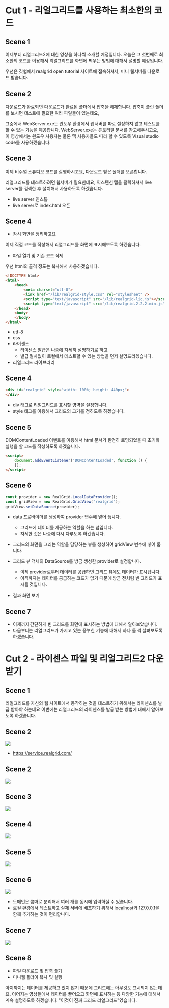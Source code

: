 # Cut 1 - 리얼그리드를 사용하는 최소한의 코드


## Scene 1

이제부터 리얼그리드2에 대한 영상을 하나씩 소개할 예정입니다.
오늘은 그 첫번째로 최소한의 코드를 이용해서 리얼그리드를 화면에 띄우는 방법에 대해서 설명할 예정입니다.

우선은 깃헙에서 realgrid open tutorial 사이트에 접속하셔서, 미니 웹서버를 다운로드 받습니다.


## Scene 2

다운로드가 완료되면 다운로드가 완료된 폴더에서 압축을 해제합니다.
압축이 풀린 폴더를 보시면 테스트에 필요한 여러 파일들이 있는데요,

그중에서 WebServer.exe는 윈도우 환경에서 웹서버를 따로 설정하지 않고 테스트를 할 수 있는 기능을 제공합니다.
WebServer.exe는 튜토리얼 문서를 참고해주시고요,
이 영상에서는 윈도우 사용자는 물론 맥 사용자들도 따라 할 수 있도록 Visual studio code를 사용하겠습니다.

## Scene 3

이제 비주얼 스튜디오 코드를 실행하시고요, 다운로드 받은 폴더를 오픈합니다.

리얼그리드를 테스트하려면 웹서버가 필요한데요,
익스텐션 탭을 클릭하셔서 live server를 검색한 후 설치해서 사용하도록 하겠습니다.

* live server 인스톨
* live server로 index.html 오픈


## Scene 4

* 잠시 화면을 정리하고요

이제 직접 코드를 작성해서 리얼그리드를 화면에 표시해보도록 하겠습니다.

* 파일 열기 및 기존 코드 삭제

우선 html의 골격 정도는 복사해서 사용하겠습니다.

``` html
<!DOCTYPE html>
<html>
	<head>
		<meta charset="utf-8">
		<link href="/lib/realgrid-style.css" rel="stylesheet" />
		<script type="text/javascript" src="/lib/realgrid-lic.js"></script>
		<script type="text/javascript" src="/lib/realgrid.2.2.2.min.js"></script>
	</head>
	<body>
	</body>
</html>
```
* utf-8
* css
* 라이센스
  * 라이센스 발급은 나중에 자세히 설명하기로 하고
  * 발급 절차없이 로컬에서 테스트할 수 있는 방법을 먼저 설명드리겠습니다.
* 리얼그리드 라이브러리


## Scene 4

``` html
<div id="realgrid" style="width: 100%; height: 440px;">
</div>
```
* div 태그로 리얼그리드를 표시할 영역을 설정합니다.
* style 태크를 이용해서 그리드의 크기를 정하도록 하겠습니다.


## Scene 5

DOMContentLoaded 이벤트를 이용해서 
html 문서가 완전히 로딩되었을 때 초기화 실행을 할 코드를 작성하도록 하겠습니다.

``` html
<script>
	document.addEventListener('DOMContentLoaded', function () {
	});
</script>
```


## Scene 6

``` js
const provider = new RealGrid.LocalDataProvider();
const gridView = new RealGrid.GridView("realgrid");
gridView.setDataSource(provider);
```
* data 프로바이더를 생성하여 provider 변수에 넣어 둡니다.
  * 그리드에 데이터를 제공하는 역할을 하는 넘입니다.
  * 자세한 것은 나중에 다시 다루도록 하겠습니다.
* 그리드의 화면을 그리는 역할을 담당하는 뷰를 생성하여 gridView 변수에 넣어 둡니다.
* 그리드 뷰 객체의 DataSource를 방금 생성한 provider로 설정합니다.
  * 이제 provider로부터 데이터를 공급하면 그리드 뷰에도 데이터가 표시됩니다.
  * 아직까지는 데이터를 공급하는 코드가 없기 때문에 방금 전처럼 빈 그리드가 표시될 것입니다.

* 결과 화면 보기


## Scene 7

* 이제까지 간단하게 빈 그리드를 화면에 표시하는 방법에 대해서 알아보았습니다.
* 다음부터는 리얼그리드가 가지고 있는 풍부한 기능에 대해서 하나 둘 씩 살펴보도록 하겠습니다.


# Cut 2 - 라이센스 파일 및 리얼그리드2 다운받기


## Scene 1

리얼그리드를 자신의 웹 사이트에서 동작하는 것을 테스트하기 위해서는 라이센스를 발급 받아야 하는데요
이번에는 리얼그리드의 라이센스를 발급 받는 방법에 대해서 알아보도록 하겠습니다.


## Scene 2
![](./pic-001.png)
* https://service.realgrid.com/


## Scene 2
![](./pic-002.png)


## Scene 3
![](./pic-003.png)


## Scene 4
![](./pic-004.png)


## Scene 5
![](./pic-005.png)


## Scene 6
![](./pic-007.png)
* 도메인은 콤마로 분리해서 여러 개를 동시에 입력하실 수 있습니다.
* 로컬 환경에서 테스트하고 실제 서버에 배포하기 위해서 localhost와 127.0.0.1을 함께 추가하는 것이 편리합니다.


## Scene 7
![](./pic-008.png)


## Scene 8
* 파일 다운로드 및 압축 풀기
* 미니웹 폴더이 복사 및 실행

아지까지는 데이터를 제공하고 있지 않기 때문에 그리드에는 아무것도 표시되지 않는데요,
이어지는 영상들에서 데이터를 끌어오고 화면에 표시하는 등 다양한 기능에 대해서 계속 설명하도록 하겠습니다.
"이것이 진짜 그리드 리얼그리드"였습니다.